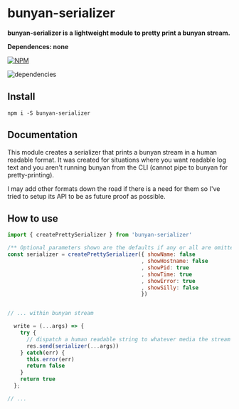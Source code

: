 # bunyan-serializer

**bunyan-serializer is a lightweight module to pretty print a bunyan stream.**

**Dependences: none**

[![NPM](https://nodei.co/npm/bunyan-serializer.png?stars=true&downloads=true)](https://nodei.co/npm/bunyan-serializer/)

![dependencies](https://raw.githubusercontent.com/cchamberlain/bunyan-serializer/master/public/images/dependencies.png)

## Install

`npm i -S bunyan-serializer`


## Documentation

This module creates a serializer that prints a bunyan stream in a human readable format. It was created for situations where you want readable log text and you aren't running bunyan from the CLI (cannot pipe to bunyan for pretty-printing).

I may add other formats down the road if there is a need for them so I've tried to setup its API to be as future proof as possible.


## How to use

```js
import { createPrettySerializer } from 'bunyan-serializer'

/** Optional parameters shown are the defaults if any or all are omitted. */
const serializer = createPrettySerializer({ showName: false
                                          , showHostname: false
                                          , showPid: true
                                          , showTime: true
                                          , showError: true
                                          , showSilly: false
                                          })


// ... within bunyan stream

  write = (...args) => {
    try {
      // dispatch a human readable string to whatever media the stream is targeted at.
      res.send(serializer(...args))
    } catch(err) {
      this.error(err)
      return false
    }
    return true
  };

// ...

```
